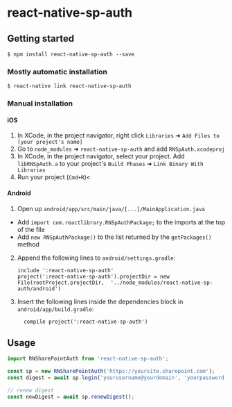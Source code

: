 # react-native-sp-auth

## Getting started

`$ npm install react-native-sp-auth --save`

### Mostly automatic installation

`$ react-native link react-native-sp-auth`

### Manual installation


#### iOS

1. In XCode, in the project navigator, right click `Libraries` ➜ `Add Files to [your project's name]`
2. Go to `node_modules` ➜ `react-native-sp-auth` and add `RNSpAuth.xcodeproj`
3. In XCode, in the project navigator, select your project. Add `libRNSpAuth.a` to your project's `Build Phases` ➜ `Link Binary With Libraries`
4. Run your project (`Cmd+R`)<

#### Android

1. Open up `android/app/src/main/java/[...]/MainApplication.java`
  - Add `import com.reactlibrary.RNSpAuthPackage;` to the imports at the top of the file
  - Add `new RNSpAuthPackage()` to the list returned by the `getPackages()` method
2. Append the following lines to `android/settings.gradle`:
  	```
  	include ':react-native-sp-auth'
  	project(':react-native-sp-auth').projectDir = new File(rootProject.projectDir, 	'../node_modules/react-native-sp-auth/android')
  	```
3. Insert the following lines inside the dependencies block in `android/app/build.gradle`:
  	```
      compile project(':react-native-sp-auth')
  	```


## Usage
```javascript
import RNSharePointAuth from 'react-native-sp-auth';

const sp = new RNSharePointAuth('https://yoursite.sharepoint.com');
const digest = await sp.login('yourusername@yourdomain', 'yourpassword');

// renew digest
const newDigest = await sp.renewDigest();
```
  